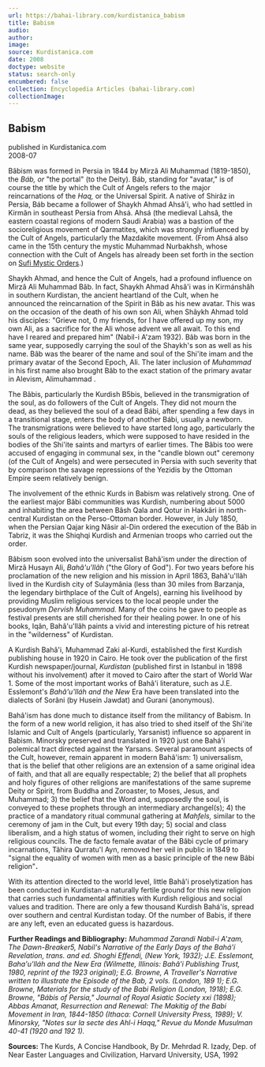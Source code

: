 ```yaml
---
url: https://bahai-library.com/kurdistanica_babism
title: Babism
audio: 
author: 
image: 
source: Kurdistanica.com
date: 2008
doctype: website
status: search-only
encumbered: false
collection: Encyclopedia Articles (bahai-library.com)
collectionImage: 
---
```



## Babism

published in Kurdistanica.com  
2008-07


Bâbism was formed in Persia in 1844 by Mirzâ Ali Muhammad (1819-1850), the _Báb, or_ "the portal" (to the Deity). Báb, standing for "avatar," is of course the title by which the Cult of Angels refers to the major reincarnations of the _Haq,_ or the Universal Spirit. A native of Shirâz in Persia, Báb became a follower of Shaykh Ahmad Ahsâ'i, who had settled in Kirmân in southeast Persia from Ahsá. Ahsá (the medieval Lahsâ, the eastern coastal regions of modern Saudi Arabia) was a bastion of the socioreligious movement of Qarmatites, which was strongly influenced by the Cult of Angels, particularly the Mazdakite movement. (From Ahsá also came in the 15th century the mystic Muhammad Nurbakhsh, whose connection with the Cult of Angels has already been set forth in the section on [Sufi Mystic Orders](file:///D:/WebFiles/kurdistanica.com/kurdistanica.OldsiteCopy/english/religion/sufism/sufism.html).)

Shaykh Ahmad, and hence the Cult of Angels, had a profound influence on Mirzâ Ali Muhammad Bâb. In fact, Shaykh Ahmad Ahsâ'i was in Kirmánshâh in southern Kurdistan, the ancient heartland of the Cult, when he announced the reincarnation of the Spirit in Bâb as his new avatar. This was on the occasion of the death of his own son Ali, when Shâykh Ahmad told his disciples: "Grieve not, 0 my friends, for I have offered up my son, my own Ali, as a sacrifice for the Ali whose advent we all await. To this end have I reared and prepared him" (Nabil-i A'zam 1932). Bâb was born in the same year, supposedly carrying the soul of the Shaykh's son as well as his name. Bâb was the bearer of the name and soul of the Shi'ite imam and the primary avatar of the Second Epoch, Ali. The later inclusion of _Muhammad_ in his first name also brought Bâb to the exact station of the primary avatar in Alevism, Alimuhammad .

The Bâbis, particularly the Kurdish B5bis, believed in the transmigration of the soul, as do followers of the Cult of Angels. They did not mourn the dead, as they believed the soul of a dead Bábi, after spending a few days in a transitional stage, enters the body of another Bábi, usually a newborn. The transmigrations were believed to have started long ago, particularly the souls of the religious leaders, which were supposed to have resided in the bodies of the Shi'ite saints and martyrs of earlier times. The Bâbis too were accused of engaging in communal sex, in the "candle blown out" ceremony (of the Cult of Angels) and were persecuted in Persia with such severity that by comparison the savage repressions of the Yezidis by the Ottoman Empire seem relatively benign.

The involvement of the ethnic Kurds in Babism was relatively strong. One of the earliest major Bâbi communities was Kurdish, numbering about 5000 and inhabiting the area between Bâsh Qala and Qotur in Hakkâri in north-central Kurdistan on the Perso-Ottoman border. However, in July 1850, when the Persian Qajar king Nâsir al-Din ordered the execution of the Bâb in Tabriz, it was the Shiqhqi Kurdish and Armenian troops who carried out the order.

Bâbism soon evolved into the universalist Bahâ'ism under the direction of Mirzâ Husayn Ali, _Bahâ'u'llâh_ ("the Glory of God"). For two years before his proclamation of the new religion and his mission in April 1863, Bahâ'u'llâh lived in the Kurdish city of Sulaymânia (less than 30 miles from Barzanja, the legendary birthplace of the Cult of Angels), earning his livelihood by providing Muslim religious services to the local people under the pseudonym _Dervish Muhammad._ Many of the coins he gave to people as festival presents are still cherished for their healing power. In one of his books, Iqân, Bahâ'u'llâh paints a vivid and interesting picture of his retreat in the "wilderness" of Kurdistan.

A Kurdish Bahâ'i, Muhammad Zaki al-Kurdi, established the first Kurdish publishing house in 1920 in Cairo. He took over the publication of the first Kurdish newspaper/journal, _Kurdistan_ (published first in Istanbul in 1898 without his involvement) after it moved to Cairo after the start of World War 1. Some of the most important works of Bahâ'i literature, such as J.E. Esslemont's _Bahâ'u'lláh and the New_ Era have been translated into the dialects of Sorâni (by Husein Jawdat) and Gurani (anonymous).

Bahâ'ism has done much to distance itself from the militancy of Babism. In the form of a new world religion, it has also tried to shed itself of the Shi'ite Islamic and Cult of Angels (particularly, Yarsanist) influence so apparent in Babism. Minorsky preserved and translated in 1920 just one Bahá'í polemical tract directed against the Yarsans. Several paramount aspects of the Cult, however, remain apparent in modern Bahâ'ism: 1) universalism, that is the belief that other religions are an extension of a same original idea of faith, and that all are equally respectable; 2) the belief that all prophets and holy figures of other religions are manifestations of the same supreme Deity or Spirit, from Buddha and Zoroaster, to Moses, Jesus, and Muhammad; 3) the belief that the Word and, supposedly the soul, is conveyed to these prophets through an intermediary archangel(s); 4) the practice of a mandatory ritual communal gathering at _Mahfels,_ similar to the ceremony of jam in the Cult, but every 19th day; 5) social and class liberalism, and a high status of women, including their right to serve on high religious councils. The de facto female avatar of the Bâbi cycle of primary incarnations, Tâhira Qurratu'l Ayn, removed her veil in public in 1849 to "signal the equality of women with men as a basic principle of the new Bâbi religion"**.**

With its attention directed to the world level, little Bahâ'i proselytization has been conducted in Kurdistan-a naturally fertile ground for this new religion that carries such fundamental affinities with Kurdish religious and social values and tradition. There are only a few thousand Kurdish Bahá'ís, spread over southern and central Kurdistan today. Of the number of Babis, if there are any left, even an educated guess is hazardous.

**Further Readings and Bibliography:** _Muhammad Zarandi Nabil-i A'zam, The Dawn-Breaker5, Nabil's Narrative of the Early Days of the Bahá'í Revelation, trans. and ed. Shoghi Effendi, (New York, 1932); J.E. Esslemont, Baha'u'lláh and the New Era (Wilmette, Illinois: Bahâ'i Publishing Trust, 1980, reprint of the 1923 original); E.G. Browne, A Traveller's Narrative written to illustrate the Episode of the Bab, 2 vols. (London, 189 1); E.G. Browne, Materials for the study of the Babi Religion (London, 1918); E.G. Browne, "Bábis of Persia," Journal of Royal Asiatic Society xxi (1898); Abbas Amanat, Resurrection and Renewal: The Makitig of the Babi Movement in Iran, 1844-1850 (Ithaca: Cornell University Press, 1989); V. Minorsky, "Notes sur la secte des Ahl-i Haqq," Revue du Monde Musulman 40-41 (1920 and 192 1)._

**Sources:** The Kurds, A Concise Handbook, By Dr. Mehrdad R. Izady, Dep. of Near Easter Languages and Civilization, Harvard University, USA, 1992